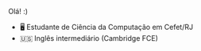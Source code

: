 Olá! :)

- 🖥️ Estudante de Ciência da Computação em Cefet/RJ
- 🇺🇸 Inglês intermediário (Cambridge FCE)
